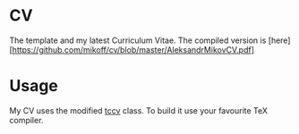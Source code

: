 # CV
The template and my latest Curriculum Vitae.
The compiled version is [here][https://github.com/mikoff/cv/blob/master/AleksandrMikovCV.pdf]

# Usage
My CV uses the modified [tccv](http://dev.entidi.com/p/tccv/) class.
To build it use your favourite TeX compiler.
